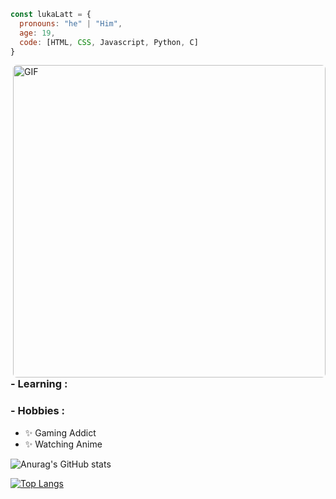 ```javascript
const lukaLatt = {
  pronouns: "he" | "Him",
  age: 19,
  code: [HTML, CSS, Javascript, Python, C]
}
```
<img hight="400" width="500" alt="GIF" align="right" style="border-radius: 6px;" src="https://aniyuki.com/wp-content/uploads/2023/02/aniyuki-blue-lock-gif-3.gif">

### - Learning :

### - Hobbies : 
- ✨ Gaming Addict
- ✨ Watching Anime


![Anurag's GitHub stats](https://github-readme-stats.vercel.app/api?username=LukaLattanzi&show_icons=true&theme=transparent)

[![Top Langs](https://github-readme-stats.vercel.app/api/top-langs/?username=LukaLattanzi&layout=compact&theme=transparent)](https://github.com/anuraghazra/github-readme-stats)

